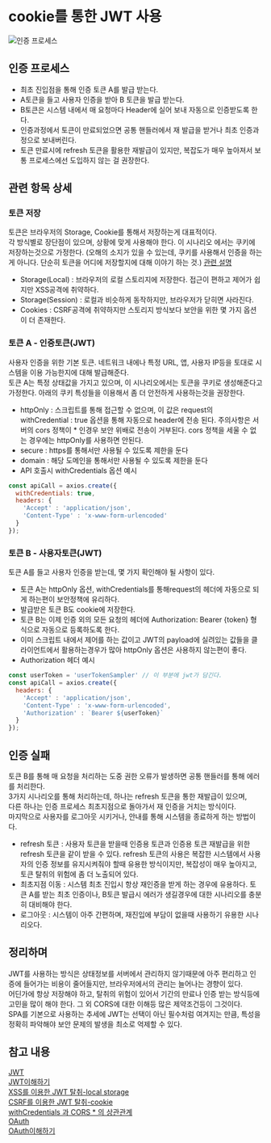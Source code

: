 # cookie를 통한 JWT 사용

![인증 프로세스](https://user-images.githubusercontent.com/52027534/84860269-b91f0180-b0a9-11ea-9839-9e87d5cfe341.png)

## 인증 프로세스

- 최초 진입점을 통해 인증 토큰 A를 발급 받는다.
- A토큰을 들고 사용자 인증을 받아 B 토큰을 발급 받는다.
- B토큰은 시스템 내에서 매 요청마다 Header에 실어 보내 자동으로 인증받도록 한다.
- 인증과정에서 토큰이 만료되었으면 공통 핸들러에서 재 발급을 받거나 최초 인증과정으로 보내버린다.
- 토큰 만료시에 refresh 토큰을 활용한 재발급이 있지만, 복잡도가 매우 높아져서 보통 프로세스에선 도입하지 않는 걸 권장한다.

## 관련 항목 상세

### 토큰 저장  

토큰은 브라우저의 Storage, Cookie를 통해서 저장하는게 대표적이다.  
각 방식별로 장단점이 있으며, 상황에 맞게 사용해야 한다. 이 시나리오 에서는 쿠키에 저장하는것으로 가정한다. 
(오해의 소지가 있을 수 있는데, 쿠키를 사용해서 인증을 하는게 아니다. 단순히 토큰을 어디에 저장할지에 대해 이야기 하는 것.)
[관련 설명](http://lazyhoneyant.blogspot.com/2016/08/jwt.html)

- Storage(Local) : 브라우저의 로컬 스토리지에 저장한다. 접근이 편하고 제어가 쉽지만 XSS공격에 취약하다.
- Storage(Session) : 로컬과 비슷하게 동작하지만, 브라우저가 닫히면 사라진다.
- Cookies : CSRF공격에 취약하지만 스토리지 방식보다 보안을 위한 몇 가지 옵션이 더 존재한다.

### 토큰 A - 인증토큰(JWT)

사용자 인증을 위한 기본 토큰. 네트워크 내에나 특정 URL, 앱, 사용자 IP등을 토대로 시스템을 이용 가능한지에 대해 발급해준다.  
토큰 A는 특정 상태값을 가지고 있으며, 이 시나리오에서는 토큰을 쿠키로 생성해준다고 가정한다.
아래의 쿠키 특성들을 이용해서 좀 더 안전하게 사용하는것을 권장한다.

- httpOnly : 스크립트를 통해 접근할 수 없으며, 이 값은 request의 withCredential : true 옵션을 통해 자동으로 header에 전송 된다. 주의사항은 서버의 cors 정책이 * 인경우 보안 위배로 전송이 거부된다. cors 정책을 세울 수 없는 경우에는 httpOnly를 사용하면 안된다.
- secure : https를 통해서만 사용될 수 있도록 제한을 둔다
- domain : 해당 도메인을 통해서만 사용될 수 있도록 제한을 둔다
- API 호출시 withCredentials 옵션 예시
```javascript
const apiCall = axios.create({
  withCredentials: true,
  headers: {
    'Accept' : 'application/json',
    'Content-Type' : 'x-www-form-urlencoded'
  }
});
```

### 토큰 B - 사용자토큰(JWT)

토큰 A를 들고 사용자 인증을 받는데, 몇 가지 확인해야 될 사항이 있다.

- 토큰 A는 httpOnly 옵션, withCredentials를 통해request의 헤더에 자동으로 되게 하는편이 보안정책에 유리하다.
- 발급받은 토큰 B도 cookie에 저장한다.
- 토큰 B는 이제 인증 외의 모든 요청의 헤더에 Authorization: Bearer {token} 형식으로 자동으로 등록하도록 한다.
- 이미 스크립트 내에서 제어를 하는 값이고 JWT의 payload에 실려있는 값들을 클라이언트에서 활용하는경우가 많아 httpOnly 옵션은 사용하지 않는편이 좋다.
- Authorization 헤더 예시
```javascript
const userToken = 'userTokenSampler' // 이 부분에 jwt가 담긴다.
const apiCall = axios.create({
  headers: {
    'Accept' : 'application/json',
    'Content-Type' : 'x-www-form-urlencoded',
    'Authorization' : `Bearer ${userToken}`
  }
});
```

## 인증 실패

토큰 B를 통해 매 요청을 처리하는 도중 권한 오류가 발생하면 공통 핸들러를 통해 에러를 처리한다.   
3가지 시나리오를 통해 처리하는데, 하나는 refresh 토큰을 통한 재발급이 있으며,  
다른 하나는 인증 프로세스 최초지점으로 돌아가서 재 인증을 거치는 방식이다.  
마지막으로 사용자를 로그아웃 시키거나, 안내를 통해 시스템을 종료하게 하는 방법이다.

- refresh 토큰 : 사용자 토큰을 받을때 인증용 토큰과 인증용 토큰 재발급을 위한 refresh 토큰을 같이 받을 수 있다. refresh 토큰의 사용은 복잡한 시스템에서 사용자의 인증 정보를 유지시켜줘야 할때 유용한 방식이지만, 복잡성이 매우 높아지고, 토큰 탈취의 위험에 좀 더 노출되어 있다.
- 최초지점 이동 : 시스템 최초 진입시 항상 재인증을 받게 하는 경우에 유용하다. 토큰 A를 받는 최초 인증이나, B토큰 발급시 에러가 생길경우에 대한 시나리오를 충분히 대비해야 한다.
- 로그아웃 : 시스템이 아주 간편하며, 재진입에 부담이 없을때 사용하기 유용한 시나리오다.

## 정리하며

JWT를 사용하는 방식은 상태정보를 서버에서 관리하지 않기때문에 아주 편리하고 인증에 들어가는 비용이 줄어들지만, 브라우저에서의 관리는 늘어나는 경향이 있다.  
어딘가에 항상 저장해야 하고, 탈취의 위험이 있어서 기간의 만료나 인증 받는 방식등에 고민을 많이 해야 한다. 그 외 CORS에 대한 이해등 많은 제약조건등이 그것이다.  
SPA를 기본으로 사용하는 추세에 JWT는 선택이 아닌 필수처럼 여겨지는 만큼, 특성을 정확히 파악해야 보안 문제의 발생을 최소로 억제할 수 있다.

## 참고 내용

[JWT](https://jwt.io/)  
[JWT이해하기](http://www.opennaru.com/opennaru-blog/jwt-json-web-token/)  
[XSS를 이용한 JWT 탈취-local storage](https://medium.com/redteam/stealing-jwts-in-localstorage-via-xss-6048d91378a0)  
[CSRF를 이용한 JWT 탈취-cookie](https://medium.com/@mena.meseha/how-to-defend-against-csrf-using-jwt-8adebe64824b)  
[withCredentials 과 CORS * 의 상관관계](https://developer.mozilla.org/en-US/docs/Web/HTTP/CORS/Errors/CORSNotSupportingCredentials)  
[OAuth](https://oauth.net/2/)  
[OAuth이해하기](https://d2.naver.com/helloworld/24942)  
